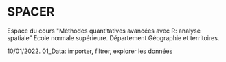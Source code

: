# SPACER
Espace du cours "Méthodes quantitatives avancées avec R: analyse spatiale"
Ecole normale supérieure. Département Géographie et territoires. 

10/01/2022. 01_Data: importer, filtrer, explorer les données
